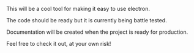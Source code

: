 This will be a cool tool for making it easy to use electron.

The code should be ready but it is currently being battle tested.

Documentation will be created when the project is ready for production.

Feel free to check it out, at your own risk!
